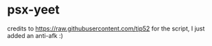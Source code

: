 # psx-yeet

credits to https://raw.githubusercontent.com/tip52 for the script, I just added an anti-afk :)
